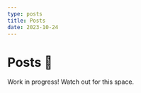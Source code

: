 ```yaml
---	
type: posts	
title: Posts	
date: 2023-10-24
---	
```


# Posts	📝

Work in progress! Watch out for this space.
